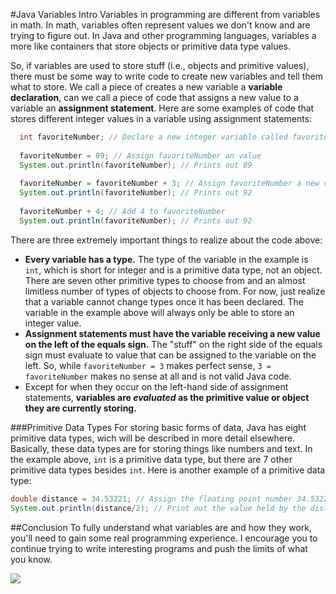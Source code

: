#Java Variables Intro
Variables in programming are different from variables in math. In math, variables often represent values we don't know and are trying to figure out. In Java and other programming languages, variables a more like containers that store objects or primitive data type values.

So, if variables are used to store stuff (i.e., objects and primitive values), there must be some way to write code to create new variables and tell them what to store. We call a piece of creates a new variable a **variable declaration**, can we call a piece of code that assigns a new value to a variable an **assignment statement**. Here are some examples of code that stores different integer values in a variable using assignment statements:

```java
  int favoriteNumber; // Declare a new integer variable called favoriteNumber
  
  favoriteNumber = 89; // Assign favoriteNumber an value
  System.out.println(favoriteNumber); // Prints out 89
  
  favoriteNumber = favoriteNumber + 3; // Assign favoriteNumber a new value.
  System.out.println(favoriteNumber); // Prints out 92
  
  favoriteNumber + 4; // Add 4 to favoriteNumber
  System.out.println(favoriteNumber); // Prints out 92
```

There are three extremely important things to realize about the code above:

* **Every variable has a type.** The type of the variable in the example is `int`, which is short for integer and is a primitive data type, not an object. There are seven other primitive types to choose from and an almost limitless number of types of objects to choose from. For now, just realize that a variable cannot change types once it has been declared. The variable in the example above will always only be able to store an integer value.
* **Assignment statements must have the variable receiving a new value on the left of the equals sign.** The "stuff" on the right side of the equals sign must evaluate to value that can be assigned to the variable on the left. So, while `favoriteNumber = 3` makes perfect sense, `3 = favoriteNumber` makes no sense at all and is not valid Java code.
* Except for when they occur on the left-hand side of assignment statements, **variables are *evaluated* as the primitive value or object they are currently storing.**

###Primitive Data Types
For storing basic forms of data, Java has eight primitive data types, wich will be described in more detail elsewhere. Basically, these data types are for storing things like numbers and text. In the example above, `int` is a primitive data type, but there are 7 other primitive data types besides `int`. Here is another example of a primitive data type:

```java
double distance = 34.53221; // Assign the floating point number 34.53221 to the distance variable
System.out.println(distance/2); // Print out the value held by the distance variable divided by two
```

##Conclusion
To fully understand what variables are and how they work, you'll need to gain some real programming experience. I encourage you to continue trying to write interesting programs and push the limits of what you know.



![](http://christensenacademy.org/img/signature.png)
